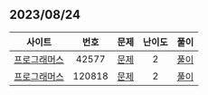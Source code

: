 ## 2023/08/24

|사이트 | 번호 | 문제  | 난이도 | 풀이 |
|:------:|:------:|:----:|:---------:|:---------:|
|[프로그래머스](https://school.programmers.co.kr/)|  42577 | [문제](https://school.programmers.co.kr/learn/courses/30/lessons/42577) |2| [풀이](https://github.com/strong1133/Algorithm_study/blob/main/JS_Deep_Study/2023_08_24/P42577.js)|
|[프로그래머스](https://school.programmers.co.kr/)|  120818 | [문제](https://school.programmers.co.kr/learn/courses/30/lessons/120818) |2| [풀이](https://github.com/strong1133/Algorithm_study/blob/main/JS_Deep_Study/2023_08_24/P120818.js)|

<br/>
<br/>

